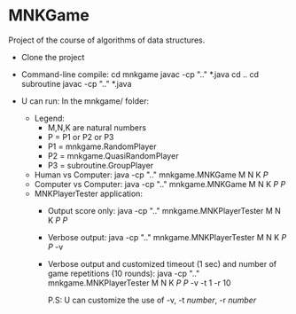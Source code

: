 # MNKGame

Project of the course of algorithms of data structures.

- Clone the project
- Command-line compile:
    cd mnkgame
    javac -cp ".." *.java
    cd ..
    cd subroutine
    javac -cp ".." *.java
    
- U can run: In the mnkgame/ folder:
  - Legend:
    - M,N,K are natural numbers
    - P = P1 or P2 or P3
    - P1 = mnkgame.RandomPlayer
    - P2 = mnkgame.QuasiRandomPlayer
    - P3 = subroutine.GroupPlayer
  - Human vs Computer:
      java -cp ".." mnkgame.MNKGame M N K *P*
  - Computer vs Computer:
      java -cp ".." mnkgame.MNKGame M N K *P* *P*
  - MNKPlayerTester application:
    - Output score only:
      java -cp ".." mnkgame.MNKPlayerTester M N K *P* *P*
    - Verbose output:
      java -cp ".." mnkgame.MNKPlayerTester M N K *P* *P* -v
    - Verbose output and customized timeout (1 sec) and number of game repetitions (10 rounds):
      java -cp ".." mnkgame.MNKPlayerTester M N K *P* *P* -v -t 1 -r 10

      P.S: U can customize the use of -v, -t *number*, -r *number*
